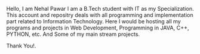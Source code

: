Hello, I am Nehal Pawar
I am a B.Tech student with IT as my Specialization.
This account and repositry deals with all programming and implementation part related to Information Technology.
Here I would be hosting all my programs and projects in Web Development, Programming in JAVA, C++, PYTHON, etc.
And Some of my main stream projects.

Thank You!.
